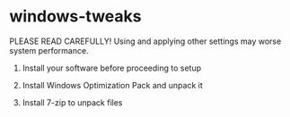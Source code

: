 # windows-tweaks
PLEASE READ CAREFULLY! Using and applying other settings may worse system performance.

1. Install your software before proceeding to setup

2. Install Windows Optimization Pack and unpack it

3. Install 7-zip to unpack files



